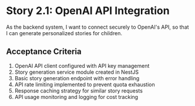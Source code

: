 # Story 2.1: OpenAI API Integration

As the backend system,
I want to connect securely to OpenAI's API,
so that I can generate personalized stories for children.

## Acceptance Criteria

1. OpenAI API client configured with API key management
2. Story generation service module created in NestJS
3. Basic story generation endpoint with error handling
4. API rate limiting implemented to prevent quota exhaustion
5. Response caching strategy for similar story requests
6. API usage monitoring and logging for cost tracking
